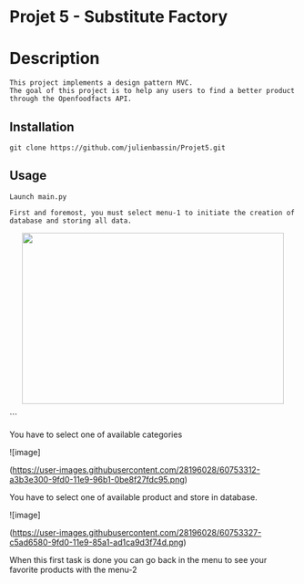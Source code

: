 # Projet 5 - Substitute Factory

# Description
```
This project implements a design pattern MVC.
The goal of this project is to help any users to find a better product through the Openfoodfacts API.
```


## Installation
```
git clone https://github.com/julienbassin/Projet5.git
```

## Usage
```
Launch main.py

First and foremost, you must select menu-1 to initiate the creation of database and storing all data.
```

<p align="center">
  <img width="460" height="300" src="https://i.ibb.co/WDB1g2Z/img1.png">
</p>
```

You have to select one of available categories

![image]

(https://user-images.githubusercontent.com/28196028/60753312-a3b3e300-9fd0-11e9-96b1-0be8f27fdc95.png)

You have to select one of available product and store in database.

![image]

(https://user-images.githubusercontent.com/28196028/60753327-c5ad6580-9fd0-11e9-85a1-ad1ca9d3f74d.png)

When this first task is done you can go back in the menu to see your favorite products with the menu-2

```
